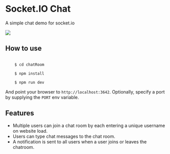 
# Socket.IO Chat

A simple chat demo for socket.io

![](https://i.imgur.com/G6IjCzT.png)

## How to use

```
    
    $ cd chatRoom
    
    $ npm install
    
    $ npm run dev

```

And point your browser to `http://localhost:3642`. Optionally, specify
a port by supplying the `PORT` env variable.

## Features

- Multiple users can join a chat room by each entering a unique username
on website load.
- Users can type chat messages to the chat room.
- A notification is sent to all users when a user joins or leaves
the chatroom.